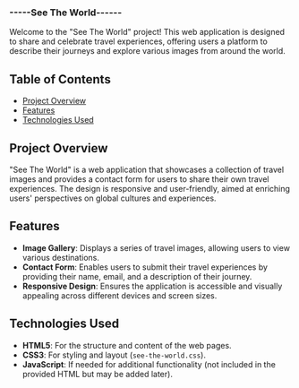 ### -----See The World------

Welcome to the "See The World" project! This web application is designed to share and celebrate travel experiences, offering users a platform to describe their journeys and explore various images from around the world.

## Table of Contents

- [Project Overview](#project-overview)
- [Features](#features)
- [Technologies Used](#technologies-used)


## Project Overview

"See The World" is a web application that showcases a collection of travel images and provides a contact form for users to share their own travel experiences. The design is responsive and user-friendly, aimed at enriching users' perspectives on global cultures and experiences.

## Features

- **Image Gallery**: Displays a series of travel images, allowing users to view various destinations.
- **Contact Form**: Enables users to submit their travel experiences by providing their name, email, and a description of their journey.
- **Responsive Design**: Ensures the application is accessible and visually appealing across different devices and screen sizes.

## Technologies Used

- **HTML5**: For the structure and content of the web pages.
- **CSS3**: For styling and layout (`see-the-world.css`).
- **JavaScript**: If needed for additional functionality (not included in the provided HTML but may be added later).
